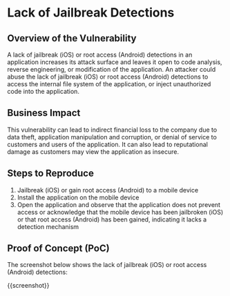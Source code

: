 # Lack of Jailbreak Detections

## Overview of the Vulnerability

A lack of jailbreak (iOS) or root access (Android) detections in an application increases its attack surface and leaves it open to code analysis, reverse engineering, or modification of the application. An attacker could abuse the lack of jailbreak (iOS) or root access (Android) detections to access the internal file system of the application, or inject unauthorized code into the application.

## Business Impact

This vulnerability can lead to indirect financial loss to the company due to data theft, application manipulation and corruption, or denial of service to customers and users of the application. It can also lead to reputational damage as customers may view the application as insecure.

## Steps to Reproduce

1. Jailbreak (iOS) or gain root access (Android) to a mobile device
1. Install the application on the mobile device
1. Open the application and observe that the application does not prevent access or acknowledge that the mobile device has been jailbroken (iOS) or that root access (Android) has been gained, indicating it lacks a detection mechanism

## Proof of Concept (PoC)

The screenshot below shows the lack of jailbreak (iOS) or root access (Android) detections:

{{screenshot}}
